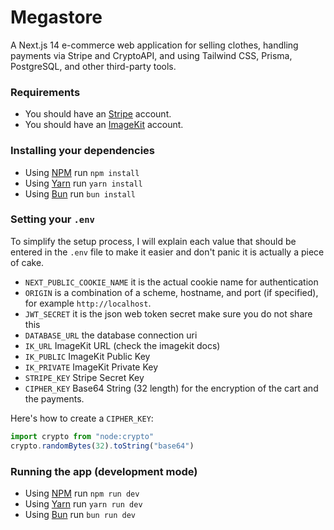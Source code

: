 # Megastore

A Next.js 14 e-commerce web application for selling clothes, handling payments via Stripe and CryptoAPI, and using Tailwind CSS, Prisma, PostgreSQL, and other third-party tools.

### Requirements

-   You should have an [Stripe](https://stripe.com/) account.
-   You should have an [ImageKit](https://imagekit.io/) account.

### Installing your dependencies

-   Using [NPM](https://nodejs.org/en) run `npm install`
-   Using [Yarn](https://yarnpkg.com/) run `yarn install`
-   Using [Bun](https://bun.sh) run `bun install`

### Setting your `.env`

To simplify the setup process, I will explain each value that should be entered in the `.env` file to make it easier and don't panic it is actually a piece of cake.

-   `NEXT_PUBLIC_COOKIE_NAME` it is the actual cookie name for authentication
-   `ORIGIN` is a combination of a scheme, hostname, and port (if specified), for example `http://localhost`.
-   `JWT_SECRET` it is the json web token secret make sure you do not share this
-   `DATABASE_URL` the database connection uri
-   `IK_URL` ImageKit URL (check the imagekit docs)
-   `IK_PUBLIC` ImageKit Public Key
-   `IK_PRIVATE` ImageKit Private Key
-   `STRIPE_KEY` Stripe Secret Key
-   `CIPHER_KEY` Base64 String (32 length) for the encryption of the cart and the payments.

Here's how to create a `CIPHER_KEY`:
```ts
import crypto from "node:crypto"
crypto.randomBytes(32).toString("base64")
```

### Running the app (development mode)

-   Using [NPM](https://nodejs.org/en) run `npm run dev`
-   Using [Yarn](https://yarnpkg.com/) run `yarn run dev`
-   Using [Bun](https://bun.sh) run `bun run dev`
